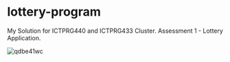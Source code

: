 # lottery-program
My Solution for ICTPRG440 and ICTPRG433 Cluster. Assessment 1 - Lottery Application.

![qdbe41wc](https://github.com/ca20110820/lottery-program/assets/140507928/82cfb176-3f13-4e34-84b8-b326f5b653c6)
